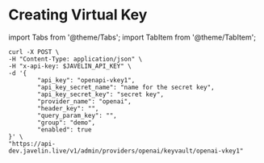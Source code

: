 # Creating Virtual Key
import Tabs from '@theme/Tabs';
import TabItem from '@theme/TabItem';

<Tabs>
<TabItem value="shell" label="curl">

```shell
curl -X POST \
-H "Content-Type: application/json" \
-H "x-api-key: $JAVELIN_API_KEY" \
-d '{
        "api_key": "openapi-vkey1",
        "api_key_secret_name": "name for the secret key",
        "api_key_secret_key": "secret key",
        "provider_name": "openai",
        "header_key": "",
        "query_param_key": "",
        "group": "demo",
        "enabled": true
}' \
"https://api-dev.javelin.live/v1/admin/providers/openai/keyvault/openai-vkey1"

```

</TabItem>

<!--

<TabItem value="py" label="Python">

```py
from javelin_sdk import (
    JavelinClient,
    Secret
)

import os
    
# Retrieve environment variables
javelin_api_key = os.getenv('JAVELIN_API_KEY')

# create javelin client
client = JavelinClient(base_url="https://api-dev.javelin.live",
                       javelin_api_key=javelin_api_key,
) 

secret_data = {

}

secret = Provider.parse_obj(secret_data)

# create the secret, for async use `await client.acreate_secret(secret)`
client.create_secret(secret)
 

```

</TabItem>

-->

</Tabs>
